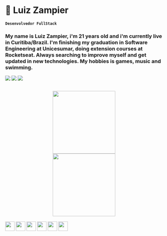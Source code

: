 # 👾 Luiz Zampier

**`Desenvolvedor FullStack`**

### My name is Luiz Zampier, i'm 21 years old and i'm currently live in Curitiba/Brazil. I'm finishing my graduation in Software Engineering at Unicesumar, doing extension courses at Rocketseat. Always searching to improve myself and get updated in new technologies. My hobbies is games, music and swimming.

<div>
  <a href="https://mail.google.com/mail/u/0/#inbox?compose=GTvVlcSBnptrnlhtLJsJkLXKnqnGztzSMTVsZxfDrkRVjKVBgxNRKTThpqsZQvCWRgVBWlbDwMGrM"><img src="https://img.shields.io/badge/Gmail-D14836?style=for-the-badge&logo=gmail&logoColor=white"></a>
  <a href="https://www.linkedin.com/in/luiz-zampier-504991232"><img src="https://img.shields.io/badge/LinkedIn-0077B5?style=for-the-badge&logo=linkedin&logoColor=white"></a>
  <a href="https://www.instagram.com/luizzampier_"><img src="https://img.shields.io/badge/Instagram-E4405F?style=for-the-badge&logo=instagram&logoColor=white"></a>
</div>

## 

<div align="center">
  <img height="200em" src="https://github-readme-streak-stats.herokuapp.com/?user=LuizZampier&theme=neon&hide_border=false">
  <br>
  <img height="200em" src="https://github-readme-stats.vercel.app/api/top-langs/?username=LuizZampier&layout=compact&langs_count=16&theme=dracula">
</div>
    
<br>

<div style="display: inline-block" align="center">
  <img align="center" height=30 width=30 src="https://cdn.jsdelivr.net/gh/devicons/devicon@latest/icons/html5/html5-plain.svg" />     
  <img align="center" height=30 width=30 src="https://cdn.jsdelivr.net/gh/devicons/devicon@latest/icons/css3/css3-original.svg" />
  <img align="center" height=30 width=30 src="https://cdn.jsdelivr.net/gh/devicons/devicon@latest/icons/typescript/typescript-original.svg" />
  <img align="center" height=30 width=30 src="https://cdn.jsdelivr.net/gh/devicons/devicon@latest/icons/nodejs/nodejs-plain-wordmark.svg" />
  <img align="center" height=30 width=30 src="https://cdn.jsdelivr.net/gh/devicons/devicon@latest/icons/react/react-original.svg" />         
  <img align="center" height=30 width=30 src="https://cdn.jsdelivr.net/gh/devicons/devicon@latest/icons/csharp/csharp-plain.svg" />         
</div>
